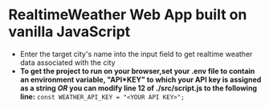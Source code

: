 # RealtimeWeather Web App built on vanilla JavaScript

- Enter the target city's name into the input field to get realtime weather data associated with the city
- **To get the project to run on your browser,set your .env file to contain an environment variable, "API\*KEY" to which your API key is assigned as a string _OR_ you can modify line 12 of ./src/script.js to the following line:**
  `const WEATHER_API_KEY = "<YOUR API KEY>";`

